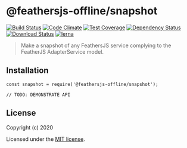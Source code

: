 # @feathersjs-offline/snapshot
[![Build Status](https://travis-ci.org/mhillerstrom/feathersjs-offline-snapshot.png?branch=master)](https://travis-ci.org/mhillerstrom/feathersjs-offline-snapshot)
[![Code Climate](https://codeclimate.com/github/mhillerstrom/feathersjs-offline-snapshot/badges/gpa.svg)](https://codeclimate.com/github/mhillerstrom/feathersjs-offline-snapshot)
[![Test Coverage](https://codeclimate.com/github/mhillerstrom/feathersjs-offline-snapshot/badges/coverage.svg)](https://codeclimate.com/github/mhillerstrom/feathersjs-offline-snapshot/coverage)
[![Dependency Status](https://img.shields.io/david/mhillerstrom/feathersjs-offline-snapshot.svg?style=flat-square)](https://david-dm.org/mhillerstrom/feathersjs-offline-snapshot)
[![Download Status](https://img.shields.io/npm/dm/feathersjs-offline-snapshot.svg?style=flat-square)](https://www.npmjs.com/package/feathersjs-offline-snapshot)
[![lerna](https://img.shields.io/badge/maintained%20with-lerna-cc00ff.svg)](https://lerna.js.org/)

> Make a snapshot of any FeathersJS service complying to the FeatherJS AdapterService model.

## Installation

```
const snapshot = require('@feathersjs-offline/snapshot');

// TODO: DEMONSTRATE API
```


## License

Copyright (c) 2020

Licensed under the [MIT license](LICENSE).
